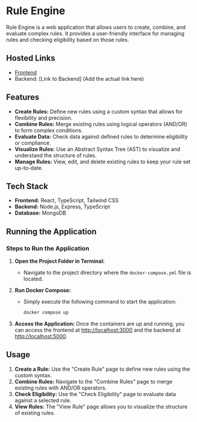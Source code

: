 # Rule Engine

Rule Engine is a web application that allows users to create, combine, and evaluate complex rules. It provides a user-friendly interface for managing rules and checking eligibility based on those rules.

## Hosted Links

- [Frontend](https://rule-engine.harshit-joshi.tech/)
- Backend: [Link to Backend] (Add the actual link here)

## Features

- **Create Rules:** Define new rules using a custom syntax that allows for flexibility and precision.
- **Combine Rules:** Merge existing rules using logical operators (AND/OR) to form complex conditions.
- **Evaluate Data:** Check data against defined rules to determine eligibility or compliance.
- **Visualize Rules:** Use an Abstract Syntax Tree (AST) to visualize and understand the structure of rules.
- **Manage Rules:** View, edit, and delete existing rules to keep your rule set up-to-date.

## Tech Stack

- **Frontend:** React, TypeScript, Tailwind CSS
- **Backend:** Node.js, Express, TypeScript
- **Database:** MongoDB

## Running the Application

### Steps to Run the Application

1. **Open the Project Folder in Terminal:**

   - Navigate to the project directory where the `docker-compose.yml` file is located.

2. **Run Docker Compose:**

   - Simply execute the following command to start the application:

     ```sh
     docker compose up
     ```

3. **Access the Application:**
   Once the containers are up and running, you can access the frontend at [http://localhost:3000](http://localhost:3000) and the backend at [http://localhost:5000](http://localhost:5000).

## Usage

1. **Create a Rule:** Use the "Create Rule" page to define new rules using the custom syntax.
2. **Combine Rules:** Navigate to the "Combine Rules" page to merge existing rules with AND/OR operators.
3. **Check Eligibility:** Use the "Check Eligibility" page to evaluate data against a selected rule.
4. **View Rules:** The "View Rule" page allows you to visualize the structure of existing rules.
